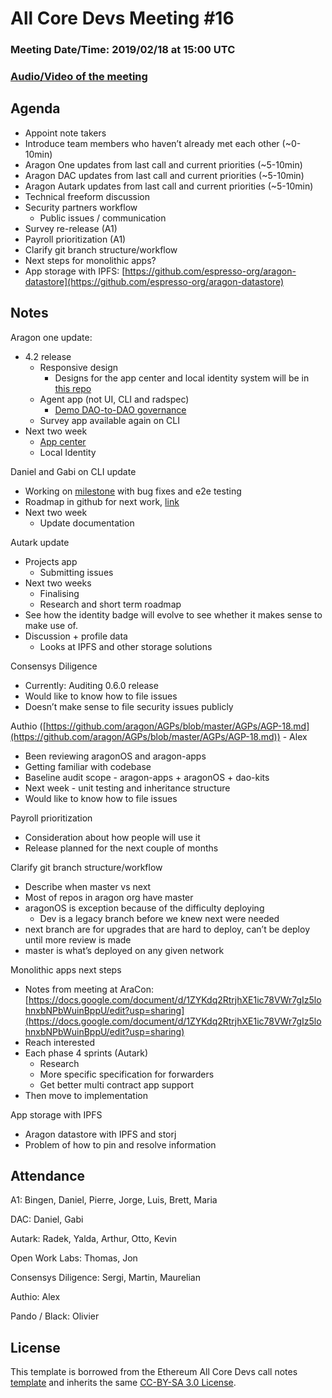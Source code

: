 # All Core Devs Meeting #16
### Meeting Date/Time: 2019/02/18 at 15:00 UTC
### [Audio/Video of the meeting](https://youtu.be/KjMfy28K-a4)

## Agenda
- Appoint note takers
- Introduce team members who haven’t already met each other (~0-10min)
- Aragon One updates from last call and current priorities (~5-10min)
- Aragon DAC updates from last call and current priorities (~5-10min)
- Aragon Autark updates from last call and current priorities (~5-10min)
- Technical freeform discussion
- Security partners workflow
    - Public issues / communication
- Survey re-release (A1)
- Payroll prioritization (A1)
- Clarify git branch structure/workflow
- Next steps for monolithic apps?
- App storage with IPFS: [https://github.com/espresso-org/aragon-datastore](https://github.com/espresso-org/aragon-datastore)

## Notes
Aragon one update:

- 4.2 release
    - Responsive design
        - Designs for the app center and local identity system will be in [this repo](https://github.com/aragon/design)
    - Agent app (not UI, CLI and radspec)
        - [Demo DAO-to-DAO governance](https://cl.ly/b83c59e0fd41)
    - Survey app available again on CLI
- Next two week
    - [App center](https://github.com/aragon/design/issues/17)
    - Local Identity

Daniel and Gabi on CLI update

- Working on [milestone](https://github.com/aragon/aragon-cli/milestone/12) with bug fixes and e2e testing
- Roadmap in github for next work, [link](https://github.com/aragon/aragon-cli/pull/360)
- Next two week
    - Update documentation

Autark update

- Projects app
    - Submitting issues
- Next two weeks
    - Finalising
    - Research and short term roadmap
- See how the identity badge will evolve to see whether it makes sense to make use of.
- Discussion + profile data
    - Looks at IPFS and other storage solutions

Consensys Diligence

- Currently: Auditing 0.6.0 release
- Would like to know how to file issues
- Doesn’t make sense to file security issues publicly

Authio ([https://github.com/aragon/AGPs/blob/master/AGPs/AGP-18.md](https://github.com/aragon/AGPs/blob/master/AGPs/AGP-18.md)) - Alex

- Been reviewing aragonOS and aragon-apps
- Getting familiar with codebase
- Baseline audit scope - aragon-apps + aragonOS + dao-kits
- Next week - unit testing and inheritance structure
- Would like to know how to file issues

Payroll prioritization

- Consideration about how people will use it
- Release planned for the next couple of months

Clarify git branch structure/workflow

- Describe when master vs next
- Most of repos in aragon org have master
- aragonOS is exception because of the difficulty deploying
    - Dev is a legacy branch before we knew next were needed
- next branch are for upgrades that are hard to deploy, can’t be deploy until more review is made
- master is what’s deployed on any given network

Monolithic apps next steps

- Notes from meeting at AraCon: [https://docs.google.com/document/d/1ZYKdq2RtrjhXE1ic78VWr7gIz5lohnxbNPbWuinBppU/edit?usp=sharing](https://docs.google.com/document/d/1ZYKdq2RtrjhXE1ic78VWr7gIz5lohnxbNPbWuinBppU/edit?usp=sharing)
- Reach interested
- Each phase 4 sprints (Autark)
    - Research
    - More specific specification for forwarders
    - Get better multi contract app support
- Then move to implementation

App storage with IPFS

- Aragon datastore with IPFS and storj
- Problem of how to pin and resolve information

## Attendance
A1: Bingen, Daniel, Pierre, Jorge, Luis, Brett, Maria

DAC: Daniel, Gabi

Autark: Radek, Yalda, Arthur, Otto, Kevin

Open Work Labs: Thomas, Jon

Consensys Diligence: Sergi, Martin, Maurelian

Authio: Alex

Pando / Black: Olivier

## License
This template is borrowed from the Ethereum All Core Devs call notes [template](https://github.com/ethereum/pm/blob/master/All%20Core%20Devs%20Meetings/Meeting%20Template.md) and inherits the same [CC-BY-SA 3.0 License](https://github.com/ethereum/pm/blob/master/LICENSE).
